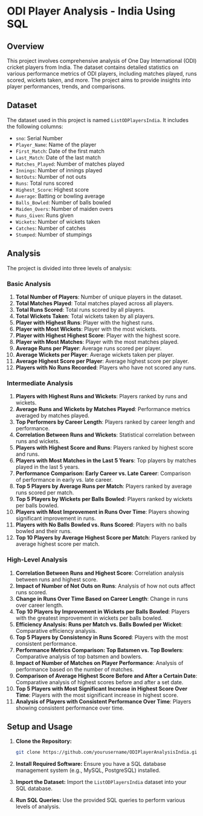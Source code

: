 # ODI Player Analysis - India Using SQL

## Overview

This project involves comprehensive analysis of One Day International (ODI) cricket players from India. The dataset contains detailed statistics on various performance metrics of ODI players, including matches played, runs scored, wickets taken, and more. The project aims to provide insights into player performances, trends, and comparisons.

## Dataset

The dataset used in this project is named `ListODPlayersIndia`. It includes the following columns:

- `sno`: Serial Number
- `Player_Name`: Name of the player
- `First_Match`: Date of the first match
- `Last_Match`: Date of the last match
- `Matches_Played`: Number of matches played
- `Innings`: Number of innings played
- `NotOuts`: Number of not outs
- `Runs`: Total runs scored
- `Highest_Score`: Highest score
- `Average`: Batting or bowling average
- `Balls_Bowled`: Number of balls bowled
- `Maiden_Overs`: Number of maiden overs
- `Runs_Given`: Runs given
- `Wickets`: Number of wickets taken
- `Catches`: Number of catches
- `Stumped`: Number of stumpings

## Analysis

The project is divided into three levels of analysis:

### Basic Analysis

1. **Total Number of Players**: Number of unique players in the dataset.
2. **Total Matches Played**: Total matches played across all players.
3. **Total Runs Scored**: Total runs scored by all players.
4. **Total Wickets Taken**: Total wickets taken by all players.
5. **Player with Highest Runs**: Player with the highest runs.
6. **Player with Most Wickets**: Player with the most wickets.
7. **Player with Highest Highest Score**: Player with the highest score.
8. **Player with Most Matches**: Player with the most matches played.
9. **Average Runs per Player**: Average runs scored per player.
10. **Average Wickets per Player**: Average wickets taken per player.
11. **Average Highest Score per Player**: Average highest score per player.
12. **Players with No Runs Recorded**: Players who have not scored any runs.

### Intermediate Analysis

1. **Players with Highest Runs and Wickets**: Players ranked by runs and wickets.
2. **Average Runs and Wickets by Matches Played**: Performance metrics averaged by matches played.
3. **Top Performers by Career Length**: Players ranked by career length and performance.
4. **Correlation Between Runs and Wickets**: Statistical correlation between runs and wickets.
5. **Players with Highest Score and Runs**: Players ranked by highest score and runs.
6. **Players with Most Matches in the Last 5 Years**: Top players by matches played in the last 5 years.
7. **Performance Comparison: Early Career vs. Late Career**: Comparison of performance in early vs. late career.
8. **Top 5 Players by Average Runs per Match**: Players ranked by average runs scored per match.
9. **Top 5 Players by Wickets per Balls Bowled**: Players ranked by wickets per balls bowled.
10. **Players with Most Improvement in Runs Over Time**: Players showing significant improvement in runs.
11. **Players with No Balls Bowled vs. Runs Scored**: Players with no balls bowled and their runs.
12. **Top 10 Players by Average Highest Score per Match**: Players ranked by average highest score per match.

### High-Level Analysis

1. **Correlation Between Runs and Highest Score**: Correlation analysis between runs and highest score.
2. **Impact of Number of Not Outs on Runs**: Analysis of how not outs affect runs scored.
3. **Change in Runs Over Time Based on Career Length**: Change in runs over career length.
4. **Top 10 Players by Improvement in Wickets per Balls Bowled**: Players with the greatest improvement in wickets per balls bowled.
5. **Efficiency Analysis: Runs per Match vs. Balls Bowled per Wicket**: Comparative efficiency analysis.
6. **Top 5 Players by Consistency in Runs Scored**: Players with the most consistent performance.
7. **Performance Metrics Comparison: Top Batsmen vs. Top Bowlers**: Comparative analysis of top batsmen and bowlers.
8. **Impact of Number of Matches on Player Performance**: Analysis of performance based on the number of matches.
9. **Comparison of Average Highest Score Before and After a Certain Date**: Comparative analysis of highest scores before and after a set date.
10. **Top 5 Players with Most Significant Increase in Highest Score Over Time**: Players with the most significant increase in highest score.
11. **Analysis of Players with Consistent Performance Over Time**: Players showing consistent performance over time.

## Setup and Usage

1. **Clone the Repository:**
   ```sh
   git clone https://github.com/yourusername/ODIPlayerAnalysisIndia.git

2. **Install Required Software:**
Ensure you have a SQL database management system (e.g., MySQL, PostgreSQL) installed.

3. **Import the Dataset:**
Import the `ListODPlayersIndia` dataset into your SQL database.

4. **Run SQL Queries:**
Use the provided SQL queries to perform various levels of analysis.